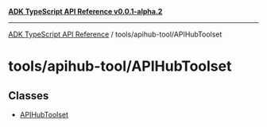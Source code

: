 [**ADK TypeScript API Reference v0.0.1-alpha.2**](../../../README.md)

***

[ADK TypeScript API Reference](../../../modules.md) / tools/apihub-tool/APIHubToolset

# tools/apihub-tool/APIHubToolset

## Classes

- [APIHubToolset](classes/APIHubToolset.md)
